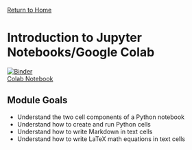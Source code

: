 [Return to Home](https://anthony-agbay.github.io/python-resource-guide)

# Introduction to Jupyter Notebooks/Google Colab
[![Binder](https://mybinder.org/badge_logo.svg)](https://mybinder.org/v2/gh/anthony-agbay/python-resource-guide/master?filepath=notebooks%2Fintroduction-jupyter-colab.ipynb)  
[Colab Notebook](https://colab.research.google.com/drive/1EIA4Da9mKvIt1eCrHBhyLYbX0seVKByq?usp=sharing)

## Module Goals
- Understand the two cell components of a Python notebook
- Understand how to create and run Python cells
- Understand how to write Markdown in text cells
- Understand how to write LaTeX math equations in text cells
